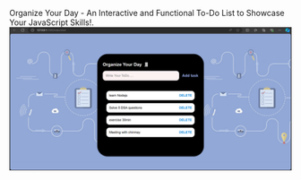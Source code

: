 Organize Your Day -  An Interactive and Functional To-Do List to Showcase Your JavaScript Skills!.
![alt text](images/coverpage.png)